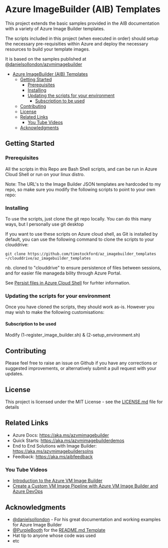 # Azure ImageBuilder (AIB) Templates

This project extends the basic samples provided in the AIB documentation with a variety of Azure Image Builder templates.

The scripts included in this project (when executed in order) should setup the necessary pre-requisities within Azure and deploy the necessary resources to build your template images.


It is based on the samples published at [@danielsollondon/azvmimagebuilder](https://github.com/danielsollondon/azvmimagebuilder)

- [Azure ImageBuilder (AIB) Templates](#azure-imagebuilder-aib-templates)
  - [Getting Started](#getting-started)
    - [Prerequisites](#prerequisites)
    - [Installing](#installing)
    - [Updating the scripts for your environment](#updating-the-scripts-for-your-environment)
      - [Subscription to be used](#subscription-to-be-used)
  - [Contributing](#contributing)
  - [License](#license)
  - [Related Links](#related-links)
    - [You Tube Videos](#you-tube-videos)
  - [Acknowledgments](#acknowledgments)

## Getting Started

### Prerequisites

All the scripts in this Repo are Bash Shell scripts, and can be run in Azure Cloud Shell or run on your linux distro.

Note: The URL's to the Image Builder JSON templates are hardcoded to my repo, so make sure you modify the following scripts to point to your own repo:


### Installing

To use the scripts, just clone the git repo locally.
You can do this many ways, but I personally use git desktop

If you want to use these scripts on Azure cloud shell, as Git is installed by default, you can use the following command to clone the scripts to your clouddrive:

```
git clone https://github.com/timstockford/az_imagebuilder_templates ~/clouddrive/az_imagebuilder_templates

```
nb. cloned to "clouddrive" to ensure persistence of files between sessions, and for easier file manageda bility through Azure Portal.

See [Persist files in Azure Cloud Shell](https://docs.microsoft.com/en-us/azure/cloud-shell/persisting-shell-storage) for furhter information.


### Updating the scripts for your environment

Once you have cloned the scripts, they should work as-is.  However you may wish to make the following customisations:

#### Subscription to be used
Modify (1-register_image_builder.sh) & (2-setup_environment.sh)

## Contributing

Please feel free to raise an issue on Github if you have any corrections or suggested improvements, or alternatively submit a pull request with your updates.

## License

This project is licensed under the MIT License - see the [LICENSE.md](./LICENSE.md) file for details

## Related Links

- Azure Docs: https://aka.ms/azvmimagebuilder
- Quick Starts: https://aka.ms/azvmimagebuilderdemos
- End to End Solutions with Image Builder: https://aka.ms/azvmimagebuildersolns
- Feedback: https://aka.ms/aibfeedback

### You Tube Videos
- [Introduction to the Azure VM Image Builder](https://youtu.be/nalr2rHRDew)
- [Create a Custom VM Image Pipeline with Azure VM Image Builder and Azure DevOps](https://youtu.be/lqIA0VHe5Do)


## Acknowledgments

* [@danielsollondon](https://github.com/danielsollondon) - For his great documentation and working examples for Azure Image Builder
* [@PurpleBooth](https://gist.github.com/PurpleBooth) for the [README.md Template](https://gist.github.com/PurpleBooth/109311bb0361f32d87a2)
* Hat tip to anyone whose code was used
* etc
